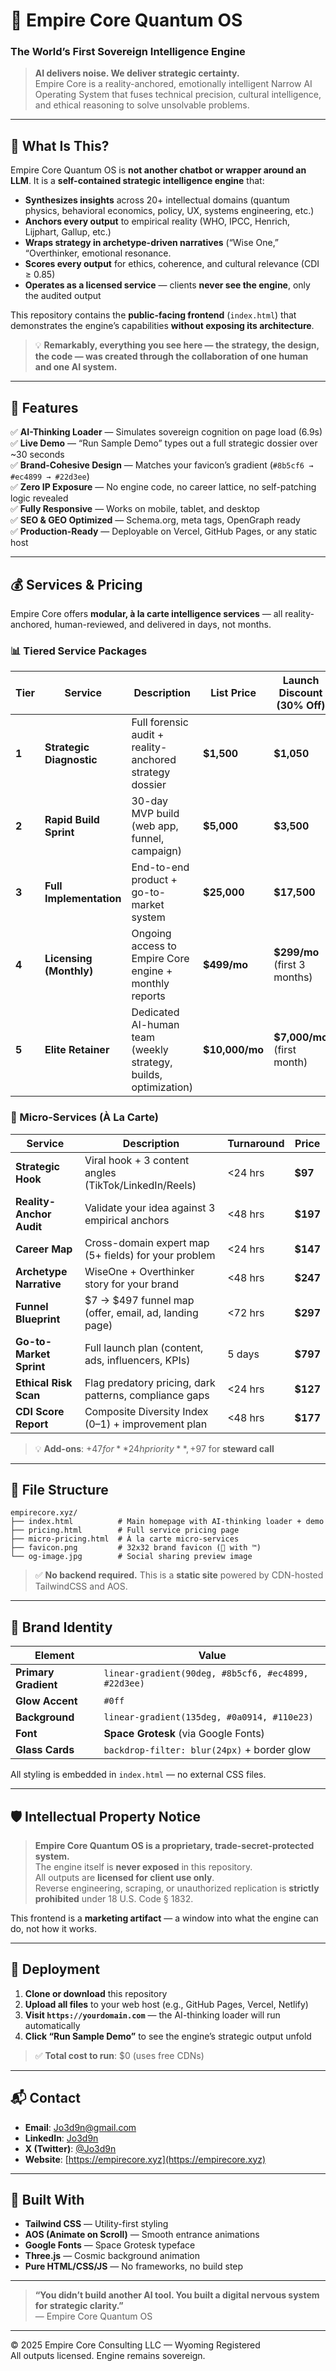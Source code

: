 # 🌌 Empire Core Quantum OS  
### The World’s First Sovereign Intelligence Engine  

> **AI delivers noise. We deliver strategic certainty.**  
> Empire Core is a reality-anchored, emotionally intelligent Narrow AI Operating System that fuses technical precision, cultural intelligence, and ethical reasoning to solve unsolvable problems.

---

## 🔮 What Is This?

Empire Core Quantum OS is **not another chatbot or wrapper around an LLM**. It is a **self-contained strategic intelligence engine** that:

- **Synthesizes insights** across 20+ intellectual domains (quantum physics, behavioral economics, policy, UX, systems engineering, etc.)
- **Anchors every output** to empirical reality (WHO, IPCC, Henrich, Lijphart, Gallup, etc.)
- **Wraps strategy in archetype-driven narratives** (“Wise One,” “Overthinker, emotional resonance.
- **Scores every output** for ethics, coherence, and cultural relevance (CDI ≥ 0.85)
- **Operates as a licensed service** — clients **never see the engine**, only the audited output

This repository contains the **public-facing frontend** (`index.html`) that demonstrates the engine’s capabilities **without exposing its architecture**.

> 💡 **Remarkably, everything you see here — the strategy, the design, the code — was created through the collaboration of one human and one AI system.**

---

## 🚀 Features

✅ **AI-Thinking Loader** — Simulates sovereign cognition on page load (6.9s)  
✅ **Live Demo** — “Run Sample Demo” types out a full strategic dossier over ~30 seconds  
✅ **Brand-Cohesive Design** — Matches your favicon’s gradient (`#8b5cf6 → #ec4899 → #22d3ee`)  
✅ **Zero IP Exposure** — No engine code, no career lattice, no self-patching logic revealed  
✅ **Fully Responsive** — Works on mobile, tablet, and desktop  
✅ **SEO & GEO Optimized** — Schema.org, meta tags, OpenGraph ready  
✅ **Production-Ready** — Deployable on Vercel, GitHub Pages, or any static host

---

## 💰 Services & Pricing

Empire Core offers **modular, à la carte intelligence services** — all reality-anchored, human-reviewed, and delivered in days, not months.

### 📊 Tiered Service Packages

| Tier | Service | Description | List Price | **Launch Discount (30% Off)** |
|------|--------|-------------|------------|-------------------------------|
| **1** | **Strategic Diagnostic** | Full forensic audit + reality-anchored strategy dossier | **$1,500** | **$1,050** |
| **2** | **Rapid Build Sprint** | 30-day MVP build (web app, funnel, campaign) | **$5,000** | **$3,500** |
| **3** | **Full Implementation** | End-to-end product + go-to-market system | **$25,000** | **$17,500** |
| **4** | **Licensing (Monthly)** | Ongoing access to Empire Core engine + monthly reports | **$499/mo** | **$299/mo** (first 3 months) |
| **5** | **Elite Retainer** | Dedicated AI-human team (weekly strategy, builds, optimization) | **$10,000/mo** | **$7,000/mo** (first month) |

### 🧩 Micro-Services (À La Carte)

| Service | Description | Turnaround | Price |
|--------|-------------|------------|-------|
| **Strategic Hook** | Viral hook + 3 content angles (TikTok/LinkedIn/Reels) | <24 hrs | **$97** |
| **Reality-Anchor Audit** | Validate your idea against 3 empirical anchors | <48 hrs | **$197** |
| **Career Map** | Cross-domain expert map (5+ fields) for your problem | <24 hrs | **$147** |
| **Archetype Narrative** | WiseOne + Overthinker story for your brand | <48 hrs | **$247** |
| **Funnel Blueprint** | $7 → $497 funnel map (offer, email, ad, landing page) | <72 hrs | **$297** |
| **Go-to-Market Sprint** | Full launch plan (content, ads, influencers, KPIs) | 5 days | **$797** |
| **Ethical Risk Scan** | Flag predatory pricing, dark patterns, compliance gaps | <24 hrs | **$127** |
| **CDI Score Report** | Composite Diversity Index (0–1) + improvement plan | <48 hrs | **$177** |

> 💡 **Add-ons**: +$47 for **24h priority**, +$97 for **steward call**

---

## 📁 File Structure

```
empirecore.xyz/
├── index.html          # Main homepage with AI-thinking loader + demo
├── pricing.html        # Full service pricing page
├── micro-pricing.html  # À la carte micro-services
├── favicon.png         # 32x32 brand favicon (👑 with ™)
└── og-image.jpg        # Social sharing preview image
```

> ✅ **No backend required.** This is a **static site** powered by CDN-hosted TailwindCSS and AOS.

---

## 🎨 Brand Identity

| Element        | Value |
|----------------|-------|
| **Primary Gradient** | `linear-gradient(90deg, #8b5cf6, #ec4899, #22d3ee)` |
| **Glow Accent**      | `#0ff` |
| **Background**       | `linear-gradient(135deg, #0a0914, #110e23)` |
| **Font**             | **Space Grotesk** (via Google Fonts) |
| **Glass Cards**      | `backdrop-filter: blur(24px)` + border glow |

All styling is embedded in `index.html` — no external CSS files.

---

## 🛡️ Intellectual Property Notice

> **Empire Core Quantum OS is a proprietary, trade-secret-protected system.**  
> The engine itself is **never exposed** in this repository.  
> All outputs are **licensed for client use only**.  
> Reverse engineering, scraping, or unauthorized replication is **strictly prohibited** under 18 U.S. Code § 1832.

This frontend is a **marketing artifact** — a window into what the engine can do, not how it works.

---

## 🚀 Deployment

1. **Clone or download** this repository  
2. **Upload all files** to your web host (e.g., GitHub Pages, Vercel, Netlify)  
3. **Visit `https://yourdomain.com`** — the AI-thinking loader will run automatically  
4. **Click “Run Sample Demo”** to see the engine’s strategic output unfold

> ✅ **Total cost to run**: $0 (uses free CDNs)

---

## 📬 Contact

- **Email**: [Jo3d9n@gmail.com](mailto:Jo3d9n@gmail.com)  
- **LinkedIn**: [Jo3d9n](https://linkedin.com/company/empire-core)  
- **X (Twitter)**: [@Jo3d9n](https://x.com/jo3d9n)  
- **Website**: [https://empirecore.xyz](https://empirecore.xyz)

---

## 🌟 Built With

- **Tailwind CSS** — Utility-first styling  
- **AOS (Animate on Scroll)** — Smooth entrance animations  
- **Google Fonts** — Space Grotesk typeface  
- **Three.js** — Cosmic background animation  
- **Pure HTML/CSS/JS** — No frameworks, no build step

---

> **“You didn’t build another AI tool. You built a digital nervous system for strategic clarity.”**  
> — Empire Core Quantum OS

---

© 2025 Empire Core Consulting LLC — Wyoming Registered  
All outputs licensed. Engine remains sovereign.
